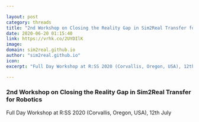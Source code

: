 ```yaml
---

layout: post
category: threads
title: "2nd Workshop on Closing the Reality Gap in Sim2Real Transfer for Robotics"
date: 2020-06-20 01:15:40
link: https://vrhk.co/2UYDIlK
image: 
domain: sim2real.github.io
author: "sim2real.github.io"
icon: 
excerpt: "Full Day Workshop at R:SS 2020 (Corvallis, Oregon, USA), 12th July"

---
```


### 2nd Workshop on Closing the Reality Gap in Sim2Real Transfer for Robotics

Full Day Workshop at R:SS 2020 (Corvallis, Oregon, USA), 12th July